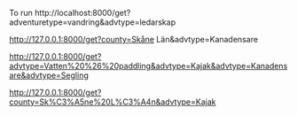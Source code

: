 To run
http://localhost:8000/get?adventuretype=vandring&advtype=ledarskap

http://127.0.0.1:8000/get?county=Skåne Län&advtype=Kanadensare

http://127.0.0.1:8000/get?advtype=Vatten%20%26%20paddling&advtype=Kajak&advtype=Kanadensare&advtype=Segling

http://127.0.0.1:8000/get?county=Sk%C3%A5ne%20L%C3%A4n&advtype=Kajak